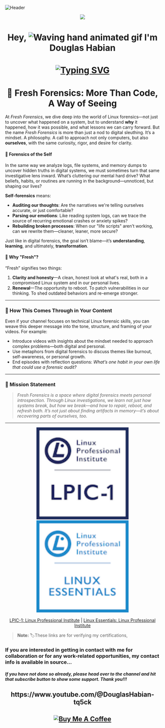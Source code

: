 ![Header](https://github.com/DouglasFreshHabian/DouglasFreshHabian/blob/main/graphics/chip-github-header-image.png)
<p align="center">
  <a href="https://skillicons.dev">
    <img src="https://skillicons.dev/icons?i=kali,debian,less,docker,mint,github,raspberrypi,regex,linux,ubuntu,vim,bash,androidstudio" />
  </a>
</p>

<h1 align="center"> 
  Hey,
  <img src="https://raw.githubusercontent.com/Rishabh2804/Rishabh2804/master/Resources/wave.gif" 
         alt="Waving hand animated gif"         
         width="40"/>
   I'm <b>Douglas Habian</b>
</h1> 

<h1 align="center"> 
<a href="https://git.io/typing-svg">
  <img src="https://readme-typing-svg.demolab.com?font=Fira+Code&pause=1000&color=2BAE05FF&center=true&width=435&lines=Linux+System+%26+Server+Administrator.;Youtube+Hacking+Content+Creator...;Aspiring+Master+of+the+Command+Line!" alt="Typing SVG" />
</a>
</h1>

<h1 align="center"> 
  🌱 Fresh Forensics: More Than Code, A Way of Seeing
  </h1>
  
At *Fresh Forensics*, we dive deep into the world of Linux forensics—not just to uncover what happened on a system, but to understand **why** it happened, how it was possible, and what lessons we can carry forward. But the name *Fresh Forensics* is more than just a nod to digital sleuthing. It’s a mindset. A philosophy. A call to approach not only computers, but also **ourselves**, with the same curiosity, rigor, and desire for clarity.

#### 🧠 **Forensics of the Self**

In the same way we analyze logs, file systems, and memory dumps to uncover hidden truths in digital systems, we must sometimes turn that same investigative lens inward. What’s cluttering our mental hard drive? What beliefs, habits, or routines are running in the background—unnoticed, but shaping our lives?

**Self-forensics** means:

* **Auditing our thoughts**: Are the narratives we're telling ourselves accurate, or just comfortable?
* **Parsing our emotions**: Like reading system logs, can we trace the source of recurring emotional crashes or anxiety spikes?
* **Rebuilding broken processes**: When our "life scripts" aren’t working, can we rewrite them—cleaner, leaner, more secure?

Just like in digital forensics, the goal isn’t blame—it’s **understanding**, **learning**, and ultimately, **transformation**.

#### 🔄 **Why "Fresh"?**

“Fresh” signifies two things:

1. **Clarity and honesty**—A clean, honest look at what's real, both in a compromised Linux system and in our personal lives.
2. **Renewal**—The opportunity to reboot. To patch vulnerabilities in our thinking. To shed outdated behaviors and re-emerge stronger.

---

### 🎥 How This Comes Through in Your Content

Even if your channel focuses on technical Linux forensic skills, you can weave this deeper message into the tone, structure, and framing of your videos. For example:

* Introduce videos with insights about the mindset needed to approach complex problems—both digital and personal.
* Use metaphors from digital forensics to discuss themes like burnout, self-awareness, or personal growth.
* End episodes with reflection questions: *What’s one habit in your own life that could use a forensic audit?*

---

### 🧭 Mission Statement

> *Fresh Forensics is a space where digital forensics meets personal introspection. Through Linux investigations, we learn not just how systems break, but how we break—and how to repair, reboot, and refresh both. It’s not just about finding artifacts in memory—it’s about recovering parts of ourselves, too.*

---

<div align="center">
  <img src="https://github.com/DouglasFreshHabian/DouglasFreshHabian/blob/main/Graphics/lpic-1-certification-small.png" alt="LPIC-1 Certification" width="300"/>
  <img src="https://github.com/DouglasFreshHabian/DouglasFreshHabian/blob/main/Graphics/linux-essentials-certificate-small.png" alt="Linux Essentials Certification" width="300"/>
</div>

<p align="center">
  <a href="https://cs.lpi.org/caf/Xamman/certification/verify/LPI000519037/7b4l7akdf3">LPIC-1: Linux Professional Institute</a> |
  <a href="https://cs.lpi.org/caf/Xamman/certification/verify/LPI000519037/mbk48breps">Linux Essentials: Linux Professional Institute</a>
</p>

>**Note:**
>🏷These links are for verifying my certifications,

### If you are interested in getting in contact with me for collaboration or for any work-related opportunities, my contact info is available in source...

##### If you have not done so already, please head over to the channel and hit that *subscribe* button to show some support. Thank you!!!
</h2> 

<h2 align="center"> 
https://www.youtube.com/@DouglasHabian-tq5ck 

  <h2 align="center"> 
  <a href="https://www.buymeacoffee.com/dfreshZ" target="_blank"><img src="https://cdn.buymeacoffee.com/buttons/v2/default-yellow.png" alt="Buy Me A Coffee" style="height: 60px !important;width: 217px !important;" ></a>

<!-- 
 _____              _       _____                        _          
|  ___| __ ___  ___| |__   |  ___|__  _ __ ___ _ __  ___(_) ___ ___ 
| |_ | '__/ _ \/ __| '_ \  | |_ / _ \| '__/ _ \ '_ \/ __| |/ __/ __|
|  _|| | |  __/\__ \ | | | |  _| (_) | | |  __/ | | \__ \ | (__\__ \
|_|  |_|  \___||___/_| |_| |_|  \___/|_|  \___|_| |_|___/_|\___|___/
        dfresh@tutanota.com Fresh Forensics, LLC 2025 -->


<!-- Vm0wd2VFMUdiRmhTV0d4V1YwZG9WVmx0ZEhkVU1WbDNWbTVrVmxKc2NEQmFWV1JIWVZVeFdWRnNi
R0ZXVmxsM1ZtMTRTMlJIVmtkaQpSMFpUVmpKb1RWZFdVa0psUmxsNFZHNUdVd3BpUjJodlZGY3hi
Mkl4V25OWGJVWlhUVmRTUjFReFZsZGhVWEJUVm10d2IxZHNaSGRSCmF6VlhVbGhzV21WdGVGSldW
bU0wVDFWT2JsQlVNRXNLCg== -->
